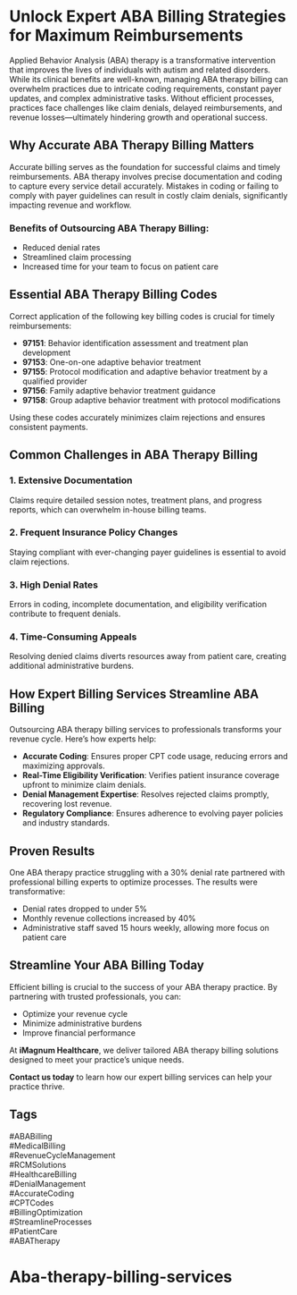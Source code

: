 # Unlock Expert ABA Billing Strategies for Maximum Reimbursements

Applied Behavior Analysis (ABA) therapy is a transformative intervention that improves the lives of individuals with autism and related disorders. While its clinical benefits are well-known, managing ABA therapy billing can overwhelm practices due to intricate coding requirements, constant payer updates, and complex administrative tasks. Without efficient processes, practices face challenges like claim denials, delayed reimbursements, and revenue losses—ultimately hindering growth and operational success.

## Why Accurate ABA Therapy Billing Matters

Accurate billing serves as the foundation for successful claims and timely reimbursements. ABA therapy involves precise documentation and coding to capture every service detail accurately. Mistakes in coding or failing to comply with payer guidelines can result in costly claim denials, significantly impacting revenue and workflow.

### Benefits of Outsourcing ABA Therapy Billing:
- Reduced denial rates
- Streamlined claim processing
- Increased time for your team to focus on patient care

## Essential ABA Therapy Billing Codes

Correct application of the following key billing codes is crucial for timely reimbursements:

- **97151**: Behavior identification assessment and treatment plan development
- **97153**: One-on-one adaptive behavior treatment
- **97155**: Protocol modification and adaptive behavior treatment by a qualified provider
- **97156**: Family adaptive behavior treatment guidance
- **97158**: Group adaptive behavior treatment with protocol modifications

Using these codes accurately minimizes claim rejections and ensures consistent payments.

## Common Challenges in ABA Therapy Billing

### 1. Extensive Documentation
Claims require detailed session notes, treatment plans, and progress reports, which can overwhelm in-house billing teams.

### 2. Frequent Insurance Policy Changes
Staying compliant with ever-changing payer guidelines is essential to avoid claim rejections.

### 3. High Denial Rates
Errors in coding, incomplete documentation, and eligibility verification contribute to frequent denials.

### 4. Time-Consuming Appeals
Resolving denied claims diverts resources away from patient care, creating additional administrative burdens.

## How Expert Billing Services Streamline ABA Billing

Outsourcing ABA therapy billing services to professionals transforms your revenue cycle. Here’s how experts help:

- **Accurate Coding**: Ensures proper CPT code usage, reducing errors and maximizing approvals.
- **Real-Time Eligibility Verification**: Verifies patient insurance coverage upfront to minimize claim denials.
- **Denial Management Expertise**: Resolves rejected claims promptly, recovering lost revenue.
- **Regulatory Compliance**: Ensures adherence to evolving payer policies and industry standards.

## Proven Results

One ABA therapy practice struggling with a 30% denial rate partnered with professional billing experts to optimize processes. The results were transformative:

- Denial rates dropped to under 5%
- Monthly revenue collections increased by 40%
- Administrative staff saved 15 hours weekly, allowing more focus on patient care

## Streamline Your ABA Billing Today

Efficient billing is crucial to the success of your ABA therapy practice. By partnering with trusted professionals, you can:

- Optimize your revenue cycle
- Minimize administrative burdens
- Improve financial performance

At **iMagnum Healthcare**, we deliver tailored ABA therapy billing solutions designed to meet your practice’s unique needs.  

**Contact us today** to learn how our expert billing services can help your practice thrive.

## Tags

#ABABilling  
#MedicalBilling  
#RevenueCycleManagement  
#RCMSolutions  
#HealthcareBilling  
#DenialManagement  
#AccurateCoding  
#CPTCodes  
#BillingOptimization  
#StreamlineProcesses  
#PatientCare  
#ABATherapy
# Aba-therapy-billing-services
